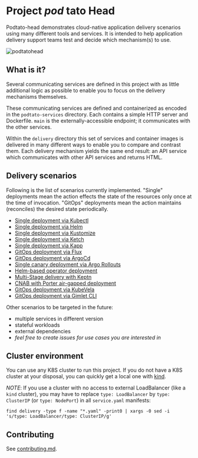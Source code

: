 # Project _pod_ tato Head

Podtato-head demonstrates cloud-native application delivery scenarios using many
different tools and services. It is intended to help application delivery
support teams test and decide which mechanism(s) to use.

![podtatohead](/images/podtatoHead.png)

## What is it?

Several communicating services are defined in this project with as little
additional logic as possible to enable you to focus on the delivery mechanisms
themselves.

These communicating services are defined and containerized as encoded in the
`podtato-services` directory. Each contains a simple HTTP server and Dockerfile.
`main` is the externally-accessible endpoint; it communicates with the other
services.

Within the `delivery` directory this set of services and container images is
delivered in many different ways to enable you to compare and contrast them.
Each delivery mechanism yields the same end result: an API service which
communicates with other API services and returns HTML.

## Delivery scenarios

Following is the list of scenarios currently implemented. "Single" deployments
mean the action effects the state of the resources only once at the time of
invocation. "GitOps" deployments mean the action maintains (reconciles) the
desired state periodically.

* [Single deployment via Kubectl](/delivery/kubectl/README.md)
* [Single deployment via Helm](/delivery/charts/README.md)
* [Single deployment via Kustomize](/delivery/kustomize/README.md)
* [Single deployment via Ketch](/delivery/ketch/README.md)
* [Single deployment via Kapp](/delivery/kapp/README.md)
* [GitOps deployment via Flux](/delivery/flux/README.md)
* [GitOps deployment via ArgoCd](/delivery/ArgoCD/README.md)
* [Single canary deployment via Argo Rollouts](/delivery/rollout/README.md)
* [Helm-based operator deployment](/delivery/podtato-operator/README.md)
* [Multi-Stage delivery with Keptn](/delivery/keptn/README.md)
* [CNAB with Porter air-gapped deployment](/delivery/CNABwithPorter/README.md)
* [GitOps deployment via KubeVela](/delivery/KubeVela/README.md)
* [GitOps deployment via Gimlet CLI](/delivery/gimlet/README.md)

Other scenarios to be targeted in the future:

* multiple services in different version
* stateful workloads
* external dependencies
* _feel free to create issues for use cases you are interested in_

## Cluster environment

You can use any K8S cluster to run this project.
If you do not have a K8S cluster at your disposal, you can quickly get a local one with [kind](https://kind.sigs.k8s.io/docs/user/quick-start/).

_NOTE_: If you use a cluster with no access to external LoadBalancer (like a `kind` cluster), you may have to replace `type: LoadBalancer` by `type: ClusterIP` (or `type: NodePort`) in all `service.yaml` manifests:


```
find delivery -type f -name "*.yaml" -print0 | xargs -0 sed -i 's/type: LoadBalancer/type: ClusterIP/g'
```

## Contributing

See [contributing.md](contributing.md).
